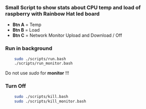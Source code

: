 ### Small Script to show stats about CPU temp and load of raspberry with Rainbow Hat led board

- **Btn A** = Temp
- **Btn B** = Load
- **Btn C** = Network Monitor Upload and Download / Off

### Run in background
```bash
    sudo ./scripts/run.bash
    ./scripts/run_monitor.bash
```
Do not use *sudo* for **monitor** !!!

### Turn Off
```bash
    sudo ./scripts/kill.bash
    sudo ./scripts/kill_monitor.bash
```
